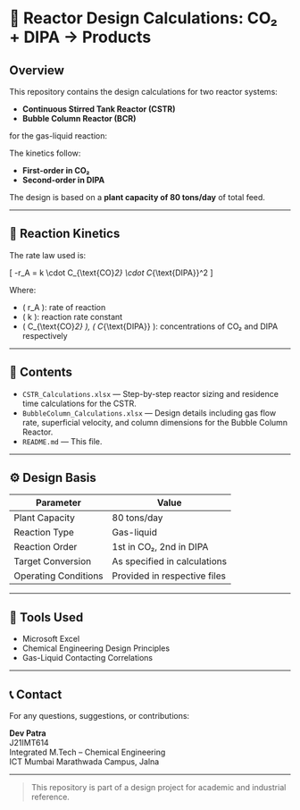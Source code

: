 # 📘 Reactor Design Calculations: CO₂ + DIPA → Products

## Overview

This repository contains the design calculations for two reactor systems:

- **Continuous Stirred Tank Reactor (CSTR)**
- **Bubble Column Reactor (BCR)**

for the gas-liquid reaction:

The kinetics follow:
- **First-order in CO₂**
- **Second-order in DIPA**

The design is based on a **plant capacity of 80 tons/day** of total feed.

---

## 🔬 Reaction Kinetics

The rate law used is:

\[
-r_A = k \cdot C_{\text{CO}_2} \cdot C_{\text{DIPA}}^2
\]

Where:  
- \( r_A \): rate of reaction  
- \( k \): reaction rate constant  
- \( C_{\text{CO}_2} \), \( C_{\text{DIPA}} \): concentrations of CO₂ and DIPA respectively

---

## 📂 Contents

- `CSTR_Calculations.xlsx` — Step-by-step reactor sizing and residence time calculations for the CSTR.
- `BubbleColumn_Calculations.xlsx` — Design details including gas flow rate, superficial velocity, and column dimensions for the Bubble Column Reactor.
- `README.md` — This file.

---

## ⚙️ Design Basis

| Parameter              | Value                         |
|------------------------|-------------------------------|
| Plant Capacity         | 80 tons/day                   |
| Reaction Type          | Gas-liquid                    |
| Reaction Order         | 1st in CO₂, 2nd in DIPA       |
| Target Conversion      | As specified in calculations  |
| Operating Conditions   | Provided in respective files  |

---

## 🧰 Tools Used

- Microsoft Excel
- Chemical Engineering Design Principles
- Gas-Liquid Contacting Correlations

---

## 📞 Contact

For any questions, suggestions, or contributions:

**Dev Patra**  
J21IMT614  
Integrated M.Tech – Chemical Engineering  
ICT Mumbai Marathwada Campus, Jalna  


---

> This repository is part of a design project for academic and industrial reference.


